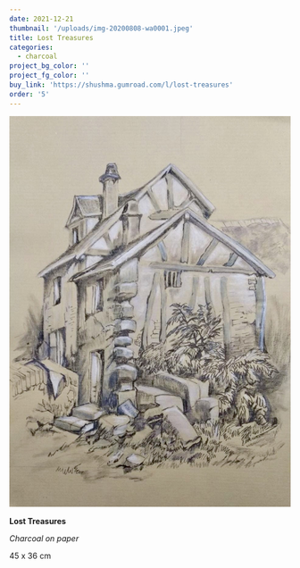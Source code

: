 ```yaml
---
date: 2021-12-21
thumbnail: '/uploads/img-20200808-wa0001.jpeg'
title: Lost Treasures
categories:
  - charcoal
project_bg_color: ''
project_fg_color: ''
buy_link: 'https://shushma.gumroad.com/l/lost-treasures'
order: '5'
---
```


![](/uploads/img-20200808-wa0001.jpeg)

**Lost Treasures**

_Charcoal on paper_

45 x 36 cm

